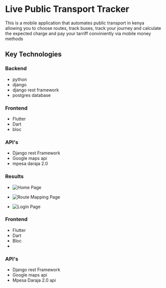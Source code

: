 # Live Public Transport Tracker

This is a mobile application that automates public transport in kenya allowing you to choose routes, track buses, track your journey and calculate the expected charge and pay your tarriff conviniently via mobile money methods

## Key Technologies

### Backend 
   - python
   - django
   - django rest framework
   - postgres database
  
### Frontend 
  - Flutter
  - Dart
  - bloc

### API's
  - Django rest Framework
  - Google maps api
  - mpesa daraja 2.0

### Results

  - ![Home Page](https://github.com/BasilNjoga/live_public_transport_tracker/blob/main/images/homepage.jpg 'Home Page')

  - ![Route Mapping Page](https://github.com/BasilNjoga/live_public_transport_tracker/blob/main/images/routemapping.jpg 'Route Mapping Page')

- ![Login Page](https://github.com/BasilNjoga/live_public_transport_tracker/blob/main/images/loginpage.jpg 'login page')


### Frontend 
  - Flutter
  - Dart
  - Bloc
  - 
### API's
  - Django rest Framework
  - Google maps api
  - Mpesa Daraja 2.0 api


